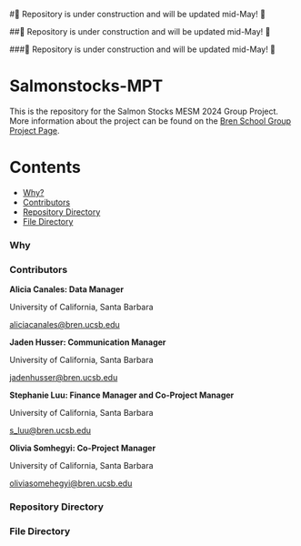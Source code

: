 #🚧 Repository is under construction and will be updated mid-May! 🚧

##🚧 Repository is under construction and will be updated mid-May! 🚧

###🚧 Repository is under construction and will be updated mid-May! 🚧

# Salmonstocks-MPT

This is the repository for the Salmon Stocks MESM 2024 Group Project. More information about the project can be found on the [Bren School Group Project Page](https://bren.ucsb.edu/projects/redesigning-modern-portfolio-theory-improve-spatial-recovery-planning-oregon-coast-coho). 


Contents
=========

 * [Why?](#why)
 * [Contributors](#contributors)
 * [Repository Directory](#repository-directory)
 * [File Directory](#file-directory)
 
 ### Why
 
 ### Contributors
 
**Alicia Canales: Data Manager**

University of California, Santa Barbara

aliciacanales@bren.ucsb.edu

**Jaden Husser: Communication Manager**

University of California, Santa Barbara

jadenhusser@bren.ucsb.edu

**Stephanie Luu: Finance Manager and Co-Project Manager**

University of California, Santa Barbara

s_luu@bren.ucsb.edu 

**Olivia Somhegyi: Co-Project Manager**

University of California, Santa Barbara

oliviasomehegyi@bren.ucsb.edu

 ### Repository Directory
 
 ### File Directory




